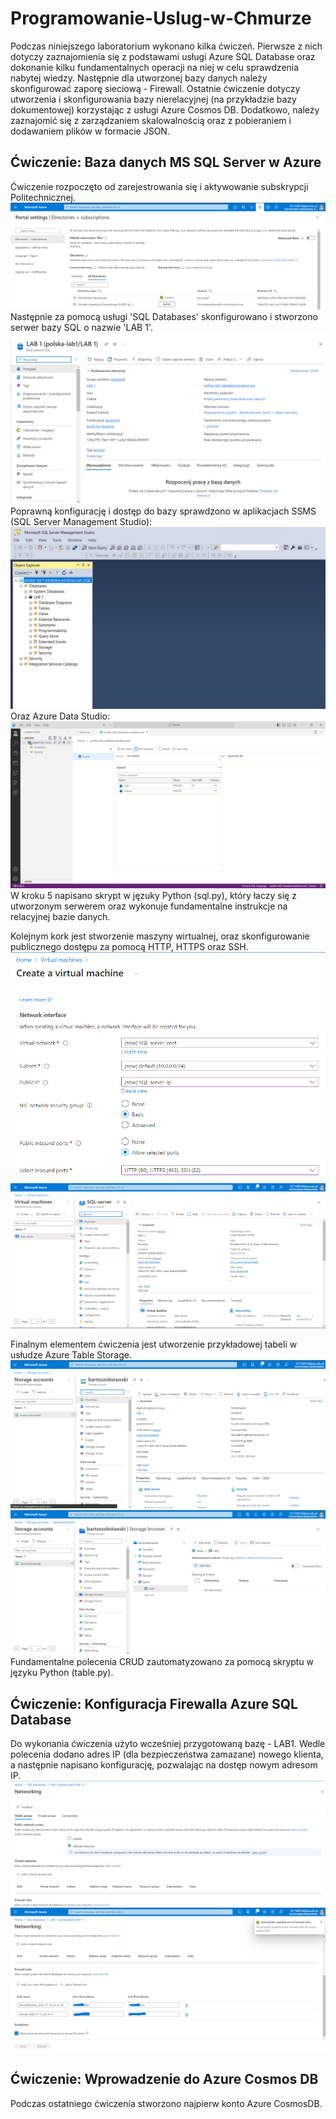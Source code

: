 # Programowanie-Uslug-w-Chmurze

Podczas niniejszego laboratorium wykonano kilka ćwiczeń. Pierwsze z nich dotyczy zaznajomienia się z podstawami usługi Azure SQL Database oraz dokonanie kilku fundamentalnych operacji na niej w celu sprawdzenia nabytej wiedzy. Następnie dla utworzonej bazy danych należy skonfigurować zaporę sieciową - Firewall. Ostatnie ćwiczenie dotyczy utworzenia i skonfigurowania bazy nierelacyjnej (na przykładzie bazy dokumentowej) korzystając z usługi Azure Cosmos DB. Dodatkowo, należy zaznajomić się z zarządzaniem skalowalnością oraz z pobieraniem i dodawaniem plików w formacie JSON.

## Ćwiczenie: Baza danych MS SQL Server w Azure
Ćwiczenie rozpoczęto od zarejestrowania się i aktywowanie subskrypcji Politechnicznej.
![1](images_ms_sql/1.png)
Następnie za pomocą usługi 'SQL Databases' skonfigurowano i stworzono serwer bazy SQL o nazwie 'LAB 1'.
![2](images_ms_sql/2_i_3.png)
Poprawną konfigurację i dostęp do bazy sprawdzono w aplikacjach SSMS (SQL Server Management Studio):
![3](images_ms_sql/4b.png)
Oraz Azure Data Studio:
![4](images_ms_sql/4a.png)
W kroku 5 napisano skrypt w jęzuky Python (sql.py), który łaczy się z utworzonym serwerem oraz wykonuje fundamentalne instrukcje na relacyjnej bazie danych.

Kolejnym kork jest stworzenie maszyny wirtualnej, oraz skonfigurowanie publicznego dostępu za pomocą HTTP, HTTPS oraz SSH.
![5](images_ms_sql/6a.png)
![6](images_ms_sql/6c.png)

Finalnym elementem ćwiczenia jest utworzenie przykładowej tabeli w usłudze Azure Table Storage.
![7](images_ms_sql/7a.png)
![8](images_ms_sql/7b.png)
Fundamentalne polecenia CRUD zautomatyzowano za pomocą skryptu w języku Python (table.py).
## Ćwiczenie: Konfiguracja Firewalla Azure SQL Database
Do wykonania ćwiczenia użyto wcześniej przygotowaną bazę - LAB1. Wedle polecenia dodano adres IP (dla bezpieczeństwa zamazane) nowego klienta, a następnie napisano konfigurację, pozwalając na dostęp nowym adresom IP.
![9](images_firewall/1b.png)
![10](images_firewall/1c.png)
## Ćwiczenie: Wprowadzenie do Azure Cosmos DB
Podczas ostatniego ćwiczenia stworzono najpierw konto Azure CosmosDB.

